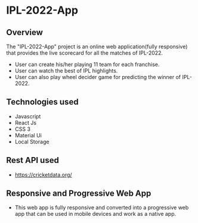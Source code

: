 # IPL-2022-App
## Overview
The "IPL-2022-App" project is an online web application(fully responsive) that provides the live scorecard for all the matches of IPL-2022.
* User can create his/her playing 11 team for each franchise.
* User can watch the best of IPL highlights.
* User can also play wheel decider game for predicting the winner of IPL-2022. 

## Technologies used
* Javascript
* React Js
* CSS 3
* Material Ui
* Local Storage

## Rest API used
* https://cricketdata.org/

## Responsive and Progressive Web App
* This web app is fully responsive and converted into a progressive web app that can be used in mobile devices and work as a native app.
